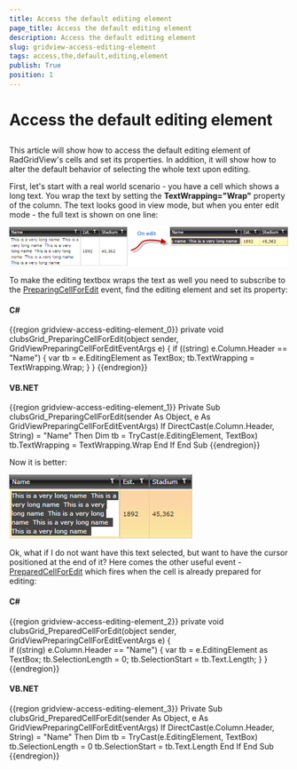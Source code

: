 ```yaml
---
title: Access the default editing element
page_title: Access the default editing element
description: Access the default editing element
slug: gridview-access-editing-element
tags: access,the,default,editing,element
publish: True
position: 1
---
```


# Access the default editing element



## 

This article will show how to access the default editing element of RadGridView's cells and set its properties. In addition, it will show how to alter the default behavior of selecting the whole text upon editing. 

First, let's start with a real world scenario - you have a cell which shows a long text. You wrap the text by setting the __TextWrapping="Wrap"__ property of the column. The text looks good in view mode, but when you enter edit mode - the full text is shown on one line:

![](images/how_to_access_editing_element_gridview.png)



To make the editing textbox wraps the text as well you need to subscribe to the [PreparingCellForEdit](7928EA2C-360A-4C57-ACBF-0BFC155E955A#PreparingCellForEdit_Event) event, find the editing element and set its property:

#### __C#__

{{region gridview-access-editing-element_0}}
	private void clubsGrid_PreparingCellForEdit(object sender, GridViewPreparingCellForEditEventArgs e)
	{
	  if ((string) e.Column.Header == "Name")
	  {
	    var tb = e.EditingElement as TextBox;
	    tb.TextWrapping = TextWrapping.Wrap;
	  }
	}
	{{endregion}}



#### __VB.NET__

{{region gridview-access-editing-element_1}}
	Private Sub clubsGrid_PreparingCellForEdit(sender As Object, e As GridViewPreparingCellForEditEventArgs)
	 If DirectCast(e.Column.Header, String) = "Name" Then
	  Dim tb = TryCast(e.EditingElement, TextBox)
	  tb.TextWrapping = TextWrapping.Wrap
	 End If
	End Sub
	{{endregion}}



Now it is better:

![](images/how_to_access_editing_element_gridview2.png)



Ok, what if I do not want have this text selected, but want to have the cursor positioned at the end of it? Here comes the other useful event - [PreparedCellForEdit](7928EA2C-360A-4C57-ACBF-0BFC155E955A#PreparedCellForEdit_Event) which fires when the cell is already prepared for editing:

#### __C#__

{{region gridview-access-editing-element_2}}
	private void clubsGrid_PreparedCellForEdit(object sender, GridViewPreparingCellForEditEventArgs e)
	{   
	   if ((string) e.Column.Header == "Name")
	   {
	      var tb = e.EditingElement as TextBox;
	      tb.SelectionLength = 0;
	      tb.SelectionStart = tb.Text.Length;
	   }
	}
	{{endregion}}



#### __VB.NET__

{{region gridview-access-editing-element_3}}
	Private Sub clubsGrid_PreparedCellForEdit(sender As Object, e As GridViewPreparingCellForEditEventArgs)
	 If DirectCast(e.Column.Header, String) = "Name" Then
	  Dim tb = TryCast(e.EditingElement, TextBox)
	  tb.SelectionLength = 0
	  tb.SelectionStart = tb.Text.Length
	 End If
	End Sub
	{{endregion}}




